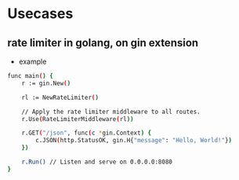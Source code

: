 # Usecases
## rate limiter in golang, on gin extension
- example
```sh
func main() {
	r := gin.New()

	rl := NewRateLimiter()

	// Apply the rate limiter middleware to all routes.
	r.Use(RateLimiterMiddleware(rl))

	r.GET("/json", func(c *gin.Context) {
		c.JSON(http.StatusOK, gin.H{"message": "Hello, World!"})
	})

	r.Run() // Listen and serve on 0.0.0.0:8080
}

```
